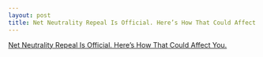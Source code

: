 ```yaml
---
layout: post
title: Net Neutrality Repeal Is Official. Here’s How That Could Affect You.
---
```


[Net Neutrality Repeal Is Official. Here’s How That Could Affect You.](https://www.nytimes.com/2018/06/11/technology/net-neutrality-repeal.html)
